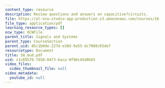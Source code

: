 ```yaml
---
content_type: resource
description: Review questions and answers on capacitive?circuits.
file: https://ol-ocw-studio-app-production.s3.amazonaws.com/courses/16-01-unified-engineering-i-ii-iii-iv-fall-2005-spring-2006/c1c69576765004736aca0f90c45d8b03_S8_mud.pdf
file_type: application/pdf
learning_resource_types: []
ocw_type: OCWFile
parent_title: Signals and Systems
parent_type: CourseSection
parent_uid: 85c1b0de-227d-e38d-9a55-dc7008c03de7
resourcetype: Document
title: S8_mud.pdf
uid: c1c69576-7650-0473-6aca-0f90c45d8b03
video_files:
  video_thumbnail_file: null
video_metadata:
  youtube_id: null
---
```

